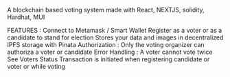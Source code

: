 A blockchain based voting system made with React, NEXTJS, solidity, Hardhat, MUI

FEATURES :
Connect to Metamask / Smart Wallet
Register as a voter or as a candidate to stand for election
Stores your data and images in decentralized IPFS storage with Pinata
Authorization : Only the voting organizer can authoriza a voter or candidate
Error Handling : A voter cannot vote twice
See Voters Status
Transaction is initiated when registering candidate or voter or while voting
   
